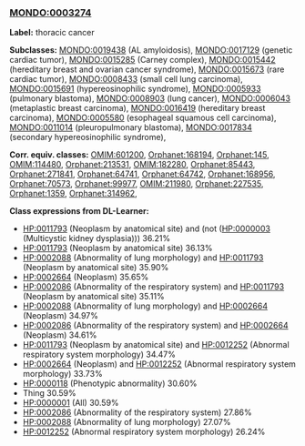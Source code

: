 
### [MONDO:0003274](http://purl.obolibrary.org/obo/MONDO_0003274)
**Label:** thoracic cancer

**Subclasses:** [MONDO:0019438](http://purl.obolibrary.org/obo/MONDO_0019438) (AL amyloidosis), [MONDO:0017129](http://purl.obolibrary.org/obo/MONDO_0017129) (genetic cardiac tumor), [MONDO:0015285](http://purl.obolibrary.org/obo/MONDO_0015285) (Carney complex), [MONDO:0015442](http://purl.obolibrary.org/obo/MONDO_0015442) (hereditary breast and ovarian cancer syndrome), [MONDO:0015673](http://purl.obolibrary.org/obo/MONDO_0015673) (rare cardiac tumor), [MONDO:0008433](http://purl.obolibrary.org/obo/MONDO_0008433) (small cell lung carcinoma), [MONDO:0015691](http://purl.obolibrary.org/obo/MONDO_0015691) (hypereosinophilic syndrome), [MONDO:0005933](http://purl.obolibrary.org/obo/MONDO_0005933) (pulmonary blastoma), [MONDO:0008903](http://purl.obolibrary.org/obo/MONDO_0008903) (lung cancer), [MONDO:0006043](http://purl.obolibrary.org/obo/MONDO_0006043) (metaplastic breast carcinoma), [MONDO:0016419](http://purl.obolibrary.org/obo/MONDO_0016419) (hereditary breast carcinoma), [MONDO:0005580](http://purl.obolibrary.org/obo/MONDO_0005580) (esophageal squamous cell carcinoma), [MONDO:0011014](http://purl.obolibrary.org/obo/MONDO_0011014) (pleuropulmonary blastoma), [MONDO:0017834](http://purl.obolibrary.org/obo/MONDO_0017834) (secondary hypereosinophilic syndrome), 

**Corr. equiv. classes:** [OMIM:601200](http://purl.obolibrary.org/obo/OMIM_601200), [Orphanet:168194](http://www.orpha.net/ORDO/Orphanet_168194), [Orphanet:145](http://www.orpha.net/ORDO/Orphanet_145), [OMIM:114480](http://purl.obolibrary.org/obo/OMIM_114480), [Orphanet:213531](http://www.orpha.net/ORDO/Orphanet_213531), [OMIM:182280](http://purl.obolibrary.org/obo/OMIM_182280), [Orphanet:85443](http://www.orpha.net/ORDO/Orphanet_85443), [Orphanet:271841](http://www.orpha.net/ORDO/Orphanet_271841), [Orphanet:64741](http://www.orpha.net/ORDO/Orphanet_64741), [Orphanet:64742](http://www.orpha.net/ORDO/Orphanet_64742), [Orphanet:168956](http://www.orpha.net/ORDO/Orphanet_168956), [Orphanet:70573](http://www.orpha.net/ORDO/Orphanet_70573), [Orphanet:99977](http://www.orpha.net/ORDO/Orphanet_99977), [OMIM:211980](http://purl.obolibrary.org/obo/OMIM_211980), [Orphanet:227535](http://www.orpha.net/ORDO/Orphanet_227535), [Orphanet:1359](http://www.orpha.net/ORDO/Orphanet_1359), [Orphanet:314962](http://www.orpha.net/ORDO/Orphanet_314962), 

**Class expressions from DL-Learner:**

- [HP:0011793](http://purl.obolibrary.org/obo/HP_0011793) (Neoplasm by anatomical site) and (not ([HP:0000003](http://purl.obolibrary.org/obo/HP_0000003) (Multicystic kidney dysplasia))) 36.21%
- [HP:0011793](http://purl.obolibrary.org/obo/HP_0011793) (Neoplasm by anatomical site) 36.13%
- [HP:0002088](http://purl.obolibrary.org/obo/HP_0002088) (Abnormality of lung morphology) and [HP:0011793](http://purl.obolibrary.org/obo/HP_0011793) (Neoplasm by anatomical site) 35.90%
- [HP:0002664](http://purl.obolibrary.org/obo/HP_0002664) (Neoplasm) 35.65%
- [HP:0002086](http://purl.obolibrary.org/obo/HP_0002086) (Abnormality of the respiratory system) and [HP:0011793](http://purl.obolibrary.org/obo/HP_0011793) (Neoplasm by anatomical site) 35.11%
- [HP:0002088](http://purl.obolibrary.org/obo/HP_0002088) (Abnormality of lung morphology) and [HP:0002664](http://purl.obolibrary.org/obo/HP_0002664) (Neoplasm) 34.97%
- [HP:0002086](http://purl.obolibrary.org/obo/HP_0002086) (Abnormality of the respiratory system) and [HP:0002664](http://purl.obolibrary.org/obo/HP_0002664) (Neoplasm) 34.61%
- [HP:0011793](http://purl.obolibrary.org/obo/HP_0011793) (Neoplasm by anatomical site) and [HP:0012252](http://purl.obolibrary.org/obo/HP_0012252) (Abnormal respiratory system morphology) 34.47%
- [HP:0002664](http://purl.obolibrary.org/obo/HP_0002664) (Neoplasm) and [HP:0012252](http://purl.obolibrary.org/obo/HP_0012252) (Abnormal respiratory system morphology) 33.73%
- [HP:0000118](http://purl.obolibrary.org/obo/HP_0000118) (Phenotypic abnormality) 30.60%
- Thing 30.59%
- [HP:0000001](http://purl.obolibrary.org/obo/HP_0000001) (All) 30.59%
- [HP:0002086](http://purl.obolibrary.org/obo/HP_0002086) (Abnormality of the respiratory system) 27.86%
- [HP:0002088](http://purl.obolibrary.org/obo/HP_0002088) (Abnormality of lung morphology) 27.07%
- [HP:0012252](http://purl.obolibrary.org/obo/HP_0012252) (Abnormal respiratory system morphology) 26.24%


